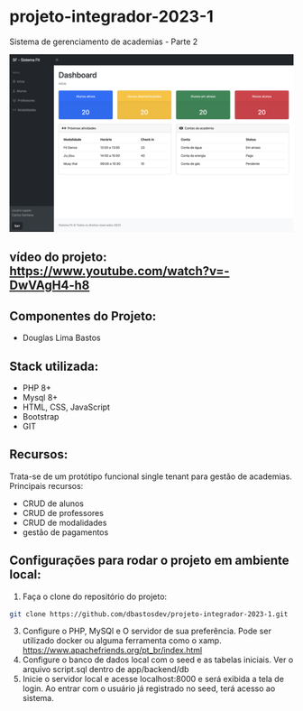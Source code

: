 # projeto-integrador-2023-1
Sistema de gerenciamento de academias - Parte 2

<p align="center">
  <img src="https://github.com/dbastosdev/projeto-integrador-2023-1/blob/main/dashboard.png" width="800"/>
</p>

## vídeo do projeto: https://www.youtube.com/watch?v=-DwVAgH4-h8

## Componentes do Projeto: 

- Douglas Lima Bastos

## Stack utilizada: 

- PHP 8+
- Mysql 8+
- HTML, CSS, JavaScript
- Bootstrap
- GIT

## Recursos: 

Trata-se de um protótipo funcional single tenant para gestão de academias. Principais recursos: 

- CRUD de alunos
- CRUD de professores
- CRUD de modalidades
- gestão de pagamentos

## Configurações para rodar o projeto em ambiente local: 

1. Faça o clone do repositório do projeto: 
```bash
git clone https://github.com/dbastosdev/projeto-integrador-2023-1.git
```
3. Configure o PHP, MySQl e O servidor de sua preferência. Pode ser utilizado docker ou alguma ferramenta como o xamp. 
https://www.apachefriends.org/pt_br/index.html 
3. Configure o banco de dados local com o seed e as tabelas iniciais. Ver o arquivo script.sql dentro de app/backend/db
4. Inicie o servidor local e acesse localhost:8000 e será exibida a tela de login. Ao entrar com o usuário já registrado no seed, terá acesso ao sistema. 

